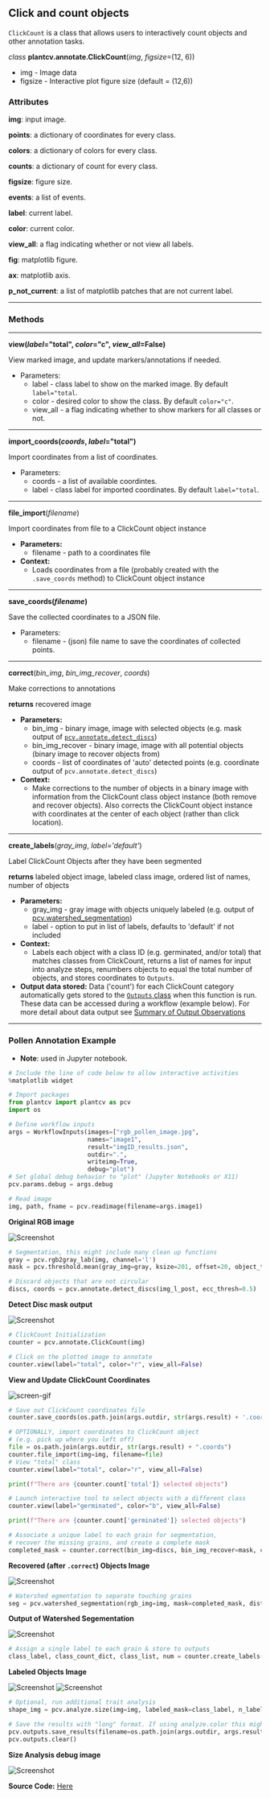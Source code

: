 ## Click and count objects 

`ClickCount` is a class that allows users to interactively count objects and other annotation tasks.

*class* **plantcv.annotate.ClickCount**(*img*, *figsize*=(12, 6))

- img - Image data
- figsize - Interactive plot figure size (default = (12,6))

### Attributes
**img**: input image.

**points**: a dictionary of coordinates for every class.

**colors**: a dictionary of colors for every class.

**counts**: a dictionary of count for every class.

**figsize**: figure size.

**events**: a list of events.

**label**: current label.

**color**: current color.

**view_all**: a flag indicating whether or not view all labels.

**fig**: matplotlib figure.

**ax**: matplotlib axis.

**p_not_current**: a list of matplotlib patches that are not current label.

---
### Methods
---
**view(*label*="total", *color*="c", *view_all*=False)**

View marked image, and update markers/annotations if needed.

- Parameters:
    - label - class label to show on the marked image. By default `label="total`.
    - color - desired color to show the class. By default `color="c"`.
    - view_all - a flag indicating whether to show markers for all classes or not. 
---
**import_coords(*coords*, *label*="total")**

Import coordinates from a list of coordinates.

- Parameters:
    - coords - a list of available coordintes.
    - label - class label for imported coordinates. By default `label="total`.
---
**file_import**(*filename*)

Import coordinates from file to a ClickCount object instance

- **Parameters:**
    - filename - path to a coordinates file  
- **Context:**
    - Loads coordinates from a file (probably created with the `.save_coords` method) to ClickCount object instance
---
**save_coords(*filename*)**

Save the collected coordinates to a JSON file.

- Parameters:
    - filename - (json) file name to save the coordinates of collected points. 
---
**correct**(*bin_img*, *bin_img_recover*, *coords*)

Make corrections to annotations 

**returns** recovered image

- **Parameters:**
    - bin_img - binary image, image with selected objects (e.g. mask output of [`pcv.annotate.detect_discs`](annotate_detect_discs.md))
    - bin_img_recover - binary image, image with all potential objects (binary image to recover objects from)  
    - coords - list of coordinates of 'auto' detected points (e.g. coordinate output of `pcv.annotate.detect_discs`)
- **Context:**
    - Make corrections to the number of objects in a binary image with information from the ClickCount class object instance (both remove and recover objects). Also corrects the ClickCount object instance with coordinates at the center of each object (rather than click location).
---
**create_labels**(*gray_img*, *label='default'*)

Label ClickCount Objects after they have been segmented 

**returns** labeled object image, labeled class image, ordered list of names, number of objects

- **Parameters:**
    - gray_img - gray image with objects uniquely labeled (e.g. output of [pcv.watershed_segmentation](watershed.md))
    - label - option to put in list of labels, defaults to 'default' if not included
- **Context:**
    - Labels each object with a class ID (e.g. germinated, and/or total) that matches classes from ClickCount, returns a list of names for input into analyze steps, renumbers objects to equal the total number of objects, and stores coordinates to `Outputs`. 
- **Output data stored:** Data ('count') for each ClickCount category automatically gets stored to the [`Outputs` class](outputs.md) when this function is
run. These data can be accessed during a workflow (example below). For more detail about data output see
[Summary of Output Observations](output_measurements.md#summary-of-output-observations)
---
### Pollen Annotation Example
- **Note**: used in Jupyter notebook.
```python
# Include the line of code below to allow interactive activities
%matplotlib widget

# Import packages
from plantcv import plantcv as pcv
import os

# Define workflow inputs
args = WorkflowInputs(images=["rgb_pollen_image.jpg",
                      names="image1",
                      result="imgID_results.json",
                      outdir=".",
                      writeimg=True,
                      debug="plot")
# Set global debug behavior to "plot" (Jupyter Notebooks or X11)
pcv.params.debug = args.debug

# Read image
img, path, fname = pcv.readimage(filename=args.image1)
```
**Original RGB image**

![Screenshot](img/documentation_images/annotate_clickcount_label/crop_pollen.png)

```python
# Segmentation, this might include many clean up functions 
gray = pcv.rgb2gray_lab(img, channel='l')
mask = pcv.threshold.mean(gray_img=gray, ksize=201, offset=20, object_type='dark')

# Discard objects that are not circular
discs, coords = pcv.annotate.detect_discs(img_l_post, ecc_thresh=0.5)
```

**Detect Disc mask output**

![Screenshot](img/documentation_images/annotate_clickcount_correct/pollen_detectdisc_mask.png)

```python
# ClickCount Initialization
counter = pcv.annotate.ClickCount(img)

# Click on the plotted image to annotate  
counter.view(label="total", color="r", view_all=False)
```
**View and Update ClickCount Coordinates**

![screen-gif](img/documentation_images/annotate_click_count/clickcount_view.gif)

```python 
# Save out ClickCount coordinates file
counter.save_coords(os.path.join(args.outdir, str(args.result) + '.coords'))

# OPTIONALLY, import coordinates to ClickCount object 
# (e.g. pick up where you left off)
file = os.path.join(args.outdir, str(args.result) + ".coords") 
counter.file_import(img=img, filename=file)
# View "total" class
counter.view(label="total", color="r", view_all=False)

print(f"There are {counter.count['total']} selected objects")

# Launch interactive tool to select objects with a different class
counter.view(label="germinated", color="b", view_all=False)

print(f"There are {counter.count['germinated']} selected objects")

# Associate a unique label to each grain for segmentation, 
# recover the missing grains, and create a complete mask
completed_mask = counter.correct(bin_img=discs, bin_img_recover=mask, coords=coords)
```

**Recovered (after `.correct`) Objects Image**

![Screenshot](img/documentation_images/annotate_clickcount_correct/Figure-4.png)

```python 
# Watershed egmentation to separate touching grains
seg = pcv.watershed_segmentation(rgb_img=img, mask=completed_mask, distance=1)
```

**Output of Watershed Segementation**

![Screenshot](img/documentation_images/annotate_clickcount_label/Figure6.png)

```python
# Assign a single label to each grain & store to outputs 
class_label, class_count_dict, class_list, num = counter.create_labels(gray_img=seg, label="total")
```
**Labeled Objects Image**

![Screenshot](img/documentation_images/annotate_clickcount_label/Figure7.png)
![Screenshot](img/documentation_images/annotate_clickcount_label/Figure8.png)

```python
# Optional, run additional trait analysis 
shape_img = pcv.analyze.size(img=img, labeled_mask=class_label, n_labels=num, label=class_list)

# Save the results with "long" format. If using analyze.color this might get too long.
pcv.outputs.save_results(filename=os.path.join(args.outdir, args.result + ".csv"), outformat="csv")
pcv.outputs.clear()
```

**Size Analysis debug image**

![Screenshot](img/documentation_images/annotate_click_count/pollen_shape_annotations.png)

**Source Code:** [Here](https://github.com/danforthcenter/plantcv/blob/main/plantcv/plantcv/annotate/classes.py)
